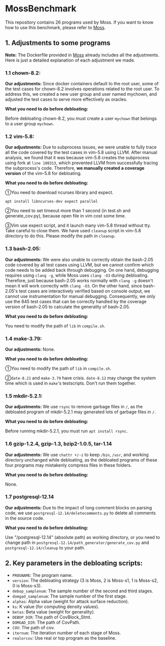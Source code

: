 # MossBenchmark
This repository contains 26 programs used by Moss. If you want to know how to use this benchmark, please refer to [Moss](https://github.com/BaiGeiQiShi/Moss).

## 1. Adjustments to some programs
**Note:** The Dockerfile provided in [Moss](https://github.com/BaiGeiQiShi/Moss) already includes all the adjustments. Here is just a detailed explanation of each adjustment we made.

### 1.1 chown-8.2:
**Our adjustments:** Since docker containers default to the root user, some of the test cases for chown-8.2 involves operations related to the root user. To address this, we created a new user group and user named mychown, and adjusted the test cases to serve more effectively as oracles.

**What you need to do before debloating:** 

Before debloating chown-8.2, you must create a user ```mychown``` that belongs to a user group ```mychown```.

### 1.2 vim-5.8: 
**Our adjustments:** Due to subprocess issues, we were unable to fully trace all the code covered by the test cases in vim-5.8 using LLVM. After manual analysis, we found that it was because vim-5.8 creates the subprocess using fork at ```line 100313```, which prevented LLVM from successfully tracing the subprocess's code. Therefore, **we manually created a coverage version** of the vim-5.8 for debloating.

**What you need to do before debloating:** 

①You need to download ncurses library and expect.

`apt install libncurses-dev expect parallel`

②You need to set timeout more than 1 second (in test.sh and generate_cov.py), because open file in vim cost some time.

③Vim use expect script, and it launch many vim-5.8 thread without tty. Take careful to close them. We have used `cleanup` script in vim-5.8 directory to do this. Please modify the path in `cleanup`.

### 1.3 bash-2.05:
**Our adjustments:** We were also unable to correctly obtain the bash-2.05 code covered by all test cases using LLVM, but we cannot confirm which code needs to be added back through debugging. On one hand, debugging requires using `clang -g`, while Moss uses `clang -O3` during debloating. Therefore, just because bash-2.05 works normally with `clang -g` doesn't mean it will work correctly with `clang -O3`. On the other hand, since bash-2.05's test cases are interactively verified based on console output, we cannot use instrumentation for manual debugging. Consequently, we only use the 845 test cases that can be correctly handled by the coverage version of bash-2.05 to calculate the generality of bash-2.05.

**What you need to do before debloating:** 

You need to modify the path of `lib` in `compile.sh`.

### 1.4 make-3.79:
**Our adjustments:** None.

**What you need to do before debloating:** 

①You need to modify the path of `lib` in `compile.sh`.

②`date-8.21` and `make-3.79` have crisis. `date-8.12` may change the system time which is used in `make`'s testscripts. Don't run them together.

### 1.5 mkdir-5.2.1:
**Our adjustments:** We use `rsync` to remove garbage files in `/`, as the debloated program of mkdir-5.2.1 may generated lots of garbage files in `/`.

**What you need to do before debloating:** 

Before running mkdir-5.2.1, you must run `apt install rsync`.
 
### 1.6 gzip-1.2.4, gzip-1.3, bzip2-1.0.5, tar-1.14
**Our adjustments:**  We use `chattr +/-i` to keep `/bin`, `/usr`, and working directory unchanged while debloating, as the debloated programs of these four programs may mistakenly compress files in these folders.

**What you need to do before debloating:** 

None.

### 1.7 postgresql-12.14
**Our adjustments:** Due to the impact of long comment blocks on parsing code, we use `postgresql-12.14/deletecomments.py` to delete all comments in the source code. 

**What you need to do before debloating:**

Use "/postgresql-12.14" (absolute path) as working directory, or you need to change path in `postgresql-12.14/path_generator/generate_cov.py` and `postgresql-12.14/cleanup` to your path.

## 2. Key parameters in the debloating scripts:
- `PROGNAME`: The program name.
- `version`: The debloating strategy (3 is Moss, 2 is Moss-s1, 1 is Moss-s2, 0 is Moss-s3).
- `debop_samplenum`: The sample number of the second and third stages.
- `domgad_samplenum`: The sample number of the first stage.
- `alphas`: Alpha value (weight for attack surface reduction).
- `ks`: K value (for computing density values).
- `betas`: Beta value (weight for generality).
- `DEBOP_DIR`: The path of CovBlock_Stmt.
- `DOMGAD_DIR`: The path of CovPath.
- `COV`: The path of cov.
- `iternum`: The iteration number of each stage of Moss.
- `realorcov`: Use real or top program as the baseline.
